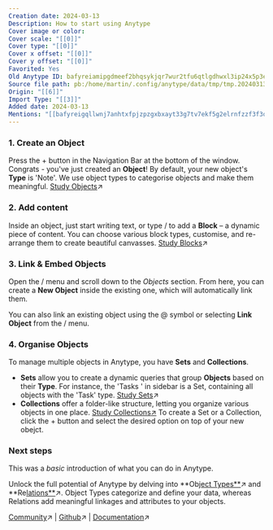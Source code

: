 ```yaml
---
Creation date: 2024-03-13
Description: How to start using Anytype
Cover image or color: 
Cover scale: "[[0]]"
Cover type: "[[0]]"
Cover x offset: "[[0]]"
Cover y offset: "[[0]]"
Favorited: Yes
Old Anytype ID: bafyreiamipgdmeef2bhqsykjqr7wur2tfu6qtlgdhwxl3ip24x5p3e3ssm
Source file path: pb:/home/martin/.config/anytype/data/tmp/tmp.20240313.181303.42.zip/bafyreiamipgdmeef2bhqsykjqr7wur2tfu6qtlgdhwxl3ip24x5p3e3ssm.pb
Origin: "[[6]]"
Import Type: "[[3]]"
Added date: 2024-03-13
Mentions: "[[bafyreigqllwnj7anhtxfpjzpzgxbxayt33g7tv7ekf5g2elrnfzzf3f3qi]]"
---
```


### 1. Create an Object

Press the + button in the Navigation Bar at the bottom of the window. Congrats - you've just created an **Object**! By default, your new object's **Type** is 'Note'. We use object types to categorise objects and make them meaningful. [Study Objects](https://doc.anytype.io/anytype-docs/basics/object-editor)↗︎

### 2. Add content

Inside an object, just start writing text, or type / to add a **Block** – a dynamic piece of content. You can choose various block types, customise, and re-arrange them to create beautiful canvasses. [Study Blocks](https://doc.anytype.io/anytype-docs/basics/object-editor/blocks)↗︎

### **3. Link & Embed Object**s

Open the / menu and scroll down to the *Objects* section. From here, you can create a **New Object** inside the existing one, which will automatically link them. 

You can also link an existing object using the @ symbol or selecting **Link Object** from the / menu.

### 4. Organise Objects

To manage multiple objects in Anytype, you have **Sets** and **Collections**.

- **Sets** allow you to create a dynamic queries that group **Objects** based on their **Type**. For instance, the 'Tasks ' in sidebar is a Set, containing all objects with the 'Task' type. [Study Sets](https://doc.anytype.io/anytype-docs/basics/sets)↗︎
- **Collections** offer a folder-like structure, letting you organize various objects in one place. [Study Collections](https://doc.anytype.io/anytype-docs/basics/collections)[↗︎]()
To create a Set or a Collection, click the + button and select the desired option on top of your new obejct.

### Next steps

This was a *basic* introduction of what you can do in Anytype.

Unlock the full potential of Anytype by delving into **Ob[ject Types**](https://doc.anytype.io/anytype-docs/basics/types)↗︎ and **Re[lations**](https://doc.anytype.io/anytype-docs/basics/relations)↗︎. Object Types categorize and define your data, whereas Relations add meaningful linkages and attributes to your objects.

[Community](https://community.anytype.io/)↗︎  |  [Github](https://github.com/anyproto)↗︎  |  [Documentation](https://doc.anytype.io/anytype-docs/intro/readme)↗︎

